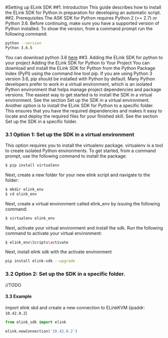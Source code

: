 #Setting up ELink SDK
##1. Introduction
This guide describes how to install the ELink SDK for Python in preparation for developing an automatic script.
##2. Prerequisites
The ASK SDK for Python requires Python 2 (>= 2.7) or Python 3.6. Before continuing, make sure you have a supported version of Python installed. To show the version, from a command prompt run the following command:
```bash
python --version
Python 3.6.5
```
You can download python 3.6 [here](https://www.python.org/downloads/)
##3. Adding the ELink SDK for python to your project
Adding the ELink SDK for Python to Your Project
You can download and install the ELink SDK for Python from the Python Package Index (PyPI) using the command line tool pip. If you are using Python 3 version 3.6, pip should be installed with Python by default.
Many Python developers prefer to work in a virtual environment, which is an isolated Python environment that helps manage project dependencies and package versions. The easiest way to get started is to install the SDK in a virtual environment. See the section Set up the SDK in a virtual environment.
Another option is to install the ELink SDK for Python to a specific folder. This ensures that you have the required dependencies and makes it easy to locate and deploy the required files for your finished skill. See the section Set up the SDK in a specific folder.
### 3.1 Option 1: Set up the SDK in a virtual environment
This option requires you to install the virtualenv package. virtualenv is a tool to create isolated Python environments. To get started, from a command prompt, use the following command to install the package:
```bash
$ pip install virtualenv
```
Next, create a new folder for your new elink script and navigate to the folder:
```bash
$ mkdir elink_env
$ cd elink_env
```
Next, create a virtual environment called elink_env by issuing the following command:
```bash
$ virtualenv elink_env
```
Next, activate your virtual environment and install the sdk.
Run the following command to activate your virtual environment:
```bash
$ elink_env\Scripts\activate
```
Next, install elink sdk with the activate environment
```bash
pip install elink-sdk --upgrade
```
### 3.2 Option 2: Set up the SDK in a specific folder.
//TODO
#### 3.3 Example
import elink skd and create a new connection to ELinkKVM (ipaddr: `10.42.0.2`)
```python
from elink_sdk import elink

elink.newConnection('10.42.0.2')
```

































